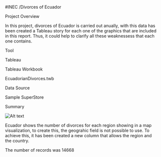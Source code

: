  #INEC /Divorces of Ecuador

Project Overview

In this project, divorces of Ecuador is carried out anually, with this data has been created a Tableau story for each one of the graphics that are included in this report. Thus, it could help to clarify all these weaknessess that each one contains.

Tool

Tableau

Tableau Workbook

EcuadorianDivorces.twb

Data Source

Sample SuperStore

Summary

![Alt text](https://github.com/lizcarvajal839/Projects/blob/QA/2022-03-16%2019.26.46.gif)

Ecuador shows the number of divorces for each region showing in a map visualization, to create this, the geograhic field is not possible to use. To achieve this, it has been created a new column that allows the region and the country.

The number of records was 14668



